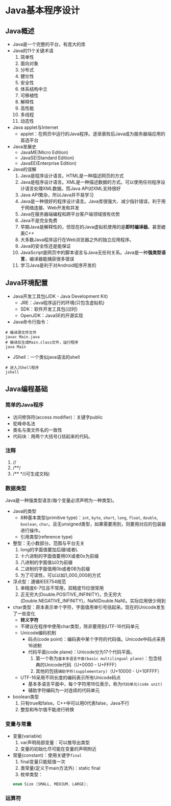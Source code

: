 # Java基本程序设计

## Java概述
- Java是一个完整的平台，有庞大的库
- Java的11个关键术语
  1. 简单性
  2. 面向对象
  3. 分布式
  4. 健壮性
  5. 安全性
  6. 体系结构中立
  7. 可移植性
  8. 解释性
  9. 高性能
  10. 多线程
  11. 动态性
- Java applet与Internet
  - applet：在网页中运行的Java程序。逐渐衰败后Java成为服务器端应用的首选平台
- Java发展史
  - JavaME(Micro Edition)
  - JavaSE(Standard Edition)
  - JavaEE(Enterprise Edition)
- Java的误解
  1. Java是程序设计语言。HTML是一种描述网页的方式
  2. Java是程序设计语言。XML是一种描述数据的方式。可以使用任何程序设计语言处理XML数据。而Java API对XML支持很好
  3. Java API繁杂，所以Java并不易学习
  4. Java是一种很好的程序设计语言。Java库很强大、减少指针错误，利于用于网络连接、Web开发和并发
  5. Java在服务器端编程和跨平台客户端领域很有优势
  6. Java不是完全免费
  7. 早期Java是解释性的，但现在的Java虚拟机使用的是**即时编译器**。甚至媲美C++
  8. 大多数Java程序运行在Web浏览器之外的独立应用程序。
  9. Java的安全性还是能保证
  10. JavaScript是网页中的脚本语言与Java无任何关系。Java是一种**强类型语言**，编译器能捕获很多错误
  11. 学习Java是利于对Android程序开发的


## Java环境配置
- Java开发工具包(JDK - Java Development Kit)
  - JRE：Java程序运行的环境(只包含虚拟机)
  - SDK：软件开发工具包(过时)
  - OpenJDK：JavaSE的开源实现
- Java命令行指令：
```shell
# 编译源文件文件
javac Main.java
# 编译后生成Main.class文件，运行程序
java Main
```

- JShell：一个类似java语法的shell
```shell
# 进入JShell程序
jshell
```

## Java编程基础

### 简单的Java程序
- 访问修饰符(access modifier)：关键字public
- 驼峰命名法
- 类名与类文件名的一致性
- 代码块：用两个大括号{}括起来的代码。

### 注释
1. //
2. /**/
3. /** */(可生成文档)

### 数据类型
Java是一种强类型语言(每个变量必须声明为一种类型)。
- Java的类型
  - 8种基本类型(primitive type)：`int`, `byte`, `short`, `long`, `float`, `double`, `boolean`, `char`。且无unsigned类型，如果需要用到，则要用对应的包装器进行操作。
  - 引用类型(reference type)
- 整型：无小数部分。范围与平台无关
  1. long的字面值要加后缀l或者L
  2. 十六进制的字面值要用0X或者0x为前缀
  3. 八进制的字面值以0为前缀
  4. 二进制的字面值用0b或者0B为前缀
  5. 为了可读性，可以以如1_000_000的方式
- 浮点型：遵循IEEE754规范
  1. 单精度6-7位且不常用，双精度15位很常用
  2. 正无穷大(Double.POSITIVE_INFINITY)，负无穷大(Double.NEGATIVE_INFINITY)，NaN(Double.NaN)。实际应用很少用到
- char类型：原本表示单个字符，字面值用单引号括起来。现在的Unicode发生了一些变化
    - **转义字符**
    - 不建议在程序中使用char类型，除非要用到UTF-16代码单元
    - Unicode编码机制
      - 码点(code point)：编码表中某个字符的代码值。Unicode中码点采用16进制
      - 代码平面(code plane)：Unicode分为17个代码平面。
        1. 第一个称为`基本多语言平面(basic multilingual plane)`：包含经典的Unicode代码（U+0000 - U+FFFF）
        2. 其他的包括`辅助字符(supplementary)`（U+10000 - U+10FFFF）
    - UTF-16采用不同长度的编码表示所有Unicode码点
      - 基本多语言平面中，每个字符用16位表示，称为`代码单元(code unit)`
      - 辅助字符编码为一对连续的代码单元
- boolean类型
  1. 只有true和false。C++中可以用0代表false，Java不行
  2. 整型和布尔值不能进行转换

### 变量与常量
- 变量(variable)
  1. var声明局部变量：可以推导出类型
  2. 变量的初始化尽可能在变量的声明附近
- 常量(constant)：使用关键字`final`
  1. final变量只能赋值一次
  2. 类常量(定义于main方法外)：static final
  3. 枚举类型：
  ```Java
  enum Size {SMALL, MEDIUM, LARGE};
  ```
  
### 运算符